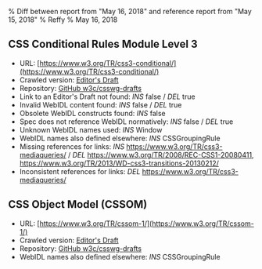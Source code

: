 % Diff between report from "May 16, 2018" and reference report from "May 15, 2018"
% Reffy
% May 16, 2018

## CSS Conditional Rules Module Level 3

- URL: [https://www.w3.org/TR/css3-conditional/](https://www.w3.org/TR/css3-conditional/)
- Crawled version: [Editor's Draft](https://drafts.csswg.org/css-conditional-3/)
- Repository: [GitHub w3c/csswg-drafts](https://github.com/w3c/csswg-drafts)
- Link to an Editor's Draft not found: *INS* false / *DEL* true
- Invalid WebIDL content found: *INS* false / *DEL* true
- Obsolete WebIDL constructs found: *INS* false
- Spec does not reference WebIDL normatively: *INS* false / *DEL* true
- Unknown WebIDL names used: *INS* Window
- WebIDL names also defined elsewhere: *INS* CSSGroupingRule
- Missing references for links: *INS* https://www.w3.org/TR/css3-mediaqueries/ / *DEL* https://www.w3.org/TR/2008/REC-CSS1-20080411, https://www.w3.org/TR/2013/WD-css3-transitions-20130212/
- Inconsistent references for links: *DEL* https://www.w3.org/TR/css3-mediaqueries/


## CSS Object Model (CSSOM)

- URL: [https://www.w3.org/TR/cssom-1/](https://www.w3.org/TR/cssom-1/)
- Crawled version: [Editor's Draft](https://drafts.csswg.org/cssom/)
- Repository: [GitHub w3c/csswg-drafts](https://github.com/w3c/csswg-drafts)
- WebIDL names also defined elsewhere: *INS* CSSGroupingRule


